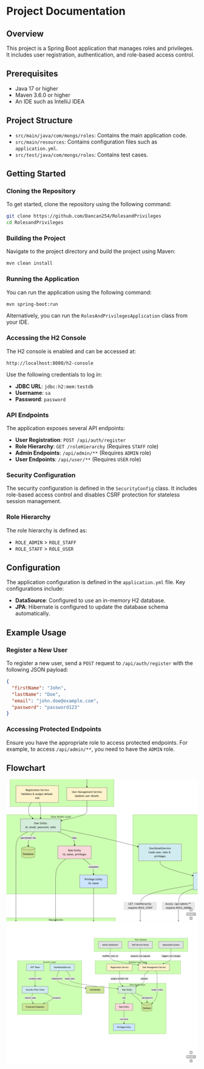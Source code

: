 # Project Documentation

## Overview
This project is a Spring Boot application that manages roles and privileges. It includes user registration, authentication, and role-based access control.

## Prerequisites
- Java 17 or higher
- Maven 3.6.0 or higher
- An IDE such as IntelliJ IDEA

## Project Structure
- `src/main/java/com/mongs/roles`: Contains the main application code.
- `src/main/resources`: Contains configuration files such as `application.yml`.
- `src/test/java/com/mongs/roles`: Contains test cases.

## Getting Started

### Cloning the Repository
To get started, clone the repository using the following command:
```sh
git clone https://github.com/Dancan254/RolesandPrivileges
cd RolesandPrivileges
```

### Building the Project
Navigate to the project directory and build the project using Maven:
```sh
mvn clean install
```

### Running the Application
You can run the application using the following command:
```sh
mvn spring-boot:run
```

Alternatively, you can run the `RolesAndPrivilegesApplication` class from your IDE.

### Accessing the H2 Console
The H2 console is enabled and can be accessed at:
```
http://localhost:8080/h2-console
```
Use the following credentials to log in:
- **JDBC URL**: `jdbc:h2:mem:testdb`
- **Username**: `sa`
- **Password**: `password`

### API Endpoints
The application exposes several API endpoints:

- **User Registration**: `POST /api/auth/register`
- **Role Hierarchy**: `GET /roleHierarchy` (Requires `STAFF` role)
- **Admin Endpoints**: `/api/admin/**` (Requires `ADMIN` role)
- **User Endpoints**: `/api/user/**` (Requires `USER` role)

### Security Configuration
The security configuration is defined in the `SecurityConfig` class. It includes role-based access control and disables CSRF protection for stateless session management.

### Role Hierarchy
The role hierarchy is defined as:
- `ROLE_ADMIN` > `ROLE_STAFF`
- `ROLE_STAFF` > `ROLE_USER`

## Configuration
The application configuration is defined in the `application.yml` file. Key configurations include:
- **DataSource**: Configured to use an in-memory H2 database.
- **JPA**: Hibernate is configured to update the database schema automatically.

## Example Usage

### Register a New User
To register a new user, send a `POST` request to `/api/auth/register` with the following JSON payload:
```json
{
  "firstName": "John",
  "lastName": "Doe",
  "email": "john.doe@example.com",
  "password": "password123"
}
```

### Accessing Protected Endpoints
Ensure you have the appropriate role to access protected endpoints. For example, to access `/api/admin/**`, you need to have the `ADMIN` role.

## Flowchart

![Flowchart 1](./images/rolesmain.png)
![Flowchart 2](./images/roles2.png)